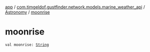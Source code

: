 [app](../../index.md) / [com.timgeldof.gustfinder.network.models.marine_weather_api](../index.md) / [Astronomy](index.md) / [moonrise](./moonrise.md)

# moonrise

`val moonrise: `[`String`](https://kotlinlang.org/api/latest/jvm/stdlib/kotlin/-string/index.html)